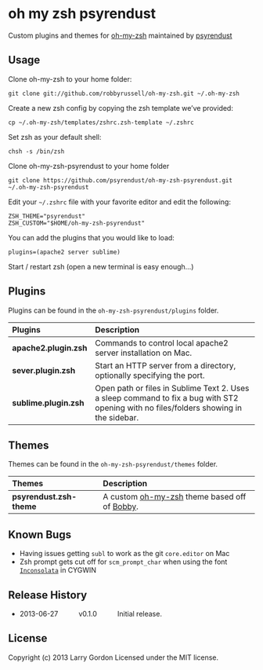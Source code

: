 oh my zsh psyrendust
====================

Custom plugins and themes for [oh-my-zsh](https://github.com/robbyrussell/oh-my-zsh) maintained by [psyrendust](https://github.com/psyrendust)

Usage
-----

Clone oh-my-zsh to your home folder:

```shell
git clone git://github.com/robbyrussell/oh-my-zsh.git ~/.oh-my-zsh
```

Create a new zsh config by copying the zsh template we’ve provided:

```shell
cp ~/.oh-my-zsh/templates/zshrc.zsh-template ~/.zshrc
```

Set zsh as your default shell:

```shell
chsh -s /bin/zsh
```

Clone oh-my-zsh-psyrendust to your home folder

```shell
git clone https://github.com/psyrendust/oh-my-zsh-psyrendust.git ~/.oh-my-zsh-psyrendust
```

Edit your `~/.zshrc` file with your favorite editor and edit the following:

```shell
ZSH_THEME="psyrendust"
ZSH_CUSTOM="$HOME/oh-my-zsh-psyrendust"
```

You can add the plugins that you would like to load:

```shell
plugins=(apache2 server sublime)
```

Start / restart zsh (open a new terminal is easy enough…)

Plugins
-----
Plugins can be found in the `oh-my-zsh-psyrendust/plugins` folder.

| Plugins | Description |
|:--------|:------------|
| **apache2.plugin.zsh** | Commands to control local apache2 server installation on Mac. |
| **sever.plugin.zsh**   | Start an HTTP server from a directory, optionally specifying the port. |
| **sublime.plugin.zsh** | Open path or files in Sublime Text 2. Uses a sleep command to fix a bug with ST2 opening with no files/folders showing in the sidebar. |

Themes
-----
Themes can be found in the `oh-my-zsh-psyrendust/themes` folder.

| Themes | Description |
|:--------|:------------|
| **psyrendust.zsh-theme** | A custom [oh-my-zsh](https://github.com/robbyrussell/oh-my-zsh) theme based off of [Bobby](https://github.com/revans/bash-it/blob/master/themes/bobby/bobby.theme.bash). |

Known Bugs
-----
 - Having issues getting `subl` to work as the git `core.editor` on Mac
 - Zsh prompt gets cut off for `scm_prompt_char` when using the font [`Inconsolata`](http://levien.com/type/myfonts/inconsolata.html) in CYGWIN
 
Release History
-----
 - 2013-06-27   v0.1.0   Initial release.

## License
Copyright (c) 2013 Larry Gordon
Licensed under the MIT license.

